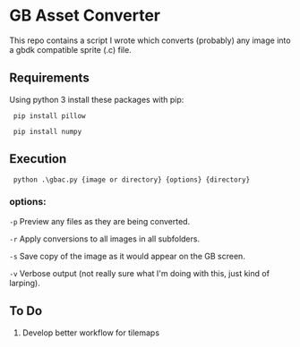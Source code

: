 # GB Asset Converter
This repo contains a script I wrote which converts (probably) any image into a gbdk compatible sprite (.c) file.

## Requirements
Using python 3 install these packages with pip:

<code> pip install pillow </code>

<code> pip install numpy </code>

## Execution

<code> python .\gbac.py {image or directory} {options} {directory} </code>

### options:
  <code>-p</code> Preview any files as they are being converted.
  
  <code>-r</code> Apply conversions to all images in all subfolders.
  
  <code>-s</code> Save copy of the image as it would appear on the GB screen.
  
  <code>-v</code> Verbose output (not really sure what I'm doing with this, just kind of larping).

## To Do
  1. Develop better workflow for tilemaps
  
